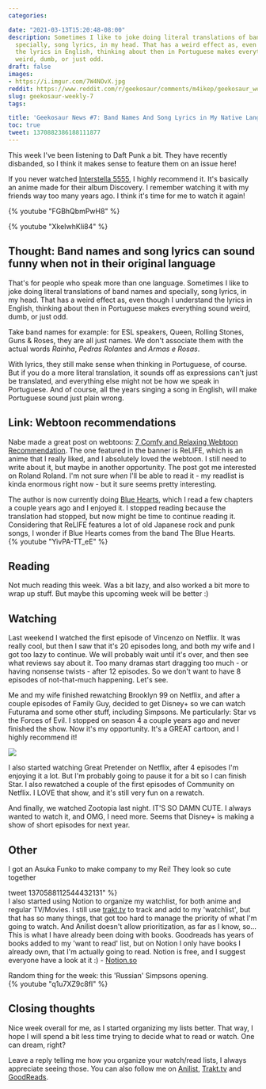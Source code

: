 ```yaml
---
categories:

date: "2021-03-13T15:20:48-08:00"
description: Sometimes I like to joke doing literal translations of band names and
  specially, song lyrics, in my head. That has a weird effect as, even though I understand
  the lyrics in English, thinking about then in Portuguese makes everything sound
  weird, dumb, or just odd.
draft: false
images:
- https://i.imgur.com/7W4NOvX.jpg
reddit: https://www.reddit.com/r/geekosaur/comments/m4ikep/geekosaur_weekly_7_band_names_and_song_lyrics_in/
slug: geekosaur-weekly-7
tags:

title: 'Geekosaur News #7: Band Names And Song Lyrics in My Native Language'
toc: true
tweet: 1370882386188111877
---
```


This week I've been listening to Daft Punk a bit. They have recently disbanded, so I think it makes sense to feature them on an issue here!

If you never watched [Interstella 5555](https://anilist.co/anime/731/Interstella-5555-The-5tory-of-the-5ecret-5tar-5ystem), I highly recommend it. It's basically an anime made for their album Discovery. I remember watching it with my friends way too many years ago. I think it's time for me to watch it again!

{% youtube "FGBhQbmPwH8" %}

<!--more-->

{% youtube "XkeIwhKIi84" %}

## Thought: Band names and song lyrics can sound funny when not in their original language

That's for people who speak more than one language. Sometimes I like to joke doing literal translations of band names and specially, song lyrics, in my head. That has a weird effect as, even though I understand the lyrics in English, thinking about then in Portuguese makes everything sound weird, dumb, or just odd.

Take band names for example: for ESL speakers, Queen, Rolling Stones, Guns & Roses, they are all just names. We don't associate them with the actual words *Rainha*, *Pedras Rolantes* and *Armas e Rosas*.

With lyrics, they still make sense when thinking in Portuguese, of course. But if you do a more literal translation, it sounds off as expressions can't just be translated, and everything else might not be how we speak in Portuguese. And of course, all the years singing a song in English, will make Portuguese sound just plain wrong.

## Link: Webtoon recommendations

Nabe made a great post on webtoons: [7 Comfy and Relaxing Webtoon Recommendation](https://geeknabe.com/blog/7-comfy-and-relaxing-webtoon-recommendation/). The one featured in the banner is ReLIFE, which is an anime that I really liked, and I absolutely loved the webtoon. I still need to write about it, but maybe in another opportunity. The post got me interested on Roland Roland. I'm not sure *when* I'll be able to read it - my readlist is kinda enormous right now - but it sure seems pretty interesting.

The author is now currently doing [Blue Hearts](https://anilist.co/manga/105281/Blue-Hearts), which I read a few chapters a couple years ago and I enjoyed it. I stopped reading because the translation had stopped, but now might be time to continue reading it. Considering that ReLIFE features a lot of old Japanese rock and punk songs, I wonder if Blue Hearts comes from the band The Blue Hearts.  
{% youtube "YivPA-TT_eE" %}  
## Reading

Not much reading this week. Was a bit lazy, and also worked a bit more to wrap up stuff. But maybe this upcoming week will be better :)

## Watching

Last weekend I watched the first episode of Vincenzo on Netflix. It was really cool, but then I saw that it's 20 episodes long, and both my wife and I got too lazy to continue. We will probably wait until it's over, and then see what reviews say about it. Too many dramas start dragging too much - or having nonsense twists - after 12 episodes. So we don't want to have 8 episodes of not-that-much happening. Let's see.

Me and my wife finished rewatching Brooklyn 99 on Netflix, and after a couple episodes of Family Guy, decided to get Disney+ so we can watch Futurama and some other stuff, including Simpsons. Me particularly: Star vs the Forces of Evil. I stopped on season 4 a couple years ago and never finished the show. Now it's my opportunity. It's a GREAT cartoon, and I highly recommend it!

![](https://i.imgur.com/7W4NOvX.jpg)

I also started watching Great Pretender on Netflix, after 4 episodes I'm enjoying it a lot. But I'm probably going to pause it for a bit so I can finish Star. I also rewatched a couple of the first episodes of Community on Netflix. I LOVE that show, and it's still very fun on a rewatch.

And finally, we watched Zootopia last night. IT'S SO DAMN CUTE. I always wanted to watch it, and OMG, I need more. Seems that Disney+ is making a show of short episodes for next year.

## Other

I got an Asuka Funko to make company to my Rei! They look so cute together

tweet 1370588112544432131" %}  
I also started using Notion to organize my watchlist, for both anime and regular TV/Movies. I still use [trakt.tv](http://trakt.tv) to track and add to my 'watchlist', but that has so many things, that got too hard to manage the priority of what I'm going to watch. And Anilist doesn't allow prioritization, as far as I know, so... This is what I have already been doing with books. Goodreads has years of books added to my 'want to read' list, but on Notion I only have books I already own, that I'm actually going to read. Notion is free, and I suggest everyone have a look at it :) - [Notion.so](http://notion.so) 

Random thing for the week: this 'Russian' Simpsons opening.  
{% youtube "q1u7XZ9c8fI" %}  
## Closing thoughts

Nice week overall for me, as I started organizing my lists better. That way, I hope I will spend a bit less time trying to decide what to read or watch. One can dream, right?

Leave a reply telling me how you organize your watch/read lists, I always appreciate seeing those. You can also follow me on [Anilist](https://anilist.co/user/FalconSensei), [Trakt.tv](https://trakt.tv/users/falconsensei) and [GoodReads](https://www.goodreads.com/user/show/22638412-falcon).
